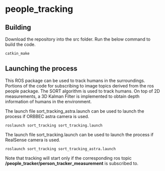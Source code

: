 # people_tracking
## Building
Download the repository into the src folder. Run the below command to build the code.
```
catkin_make
```

## Launching the process
This ROS package can be used to track humans in the surroundings. Portions of the code for subscribing to image topics derived from the ros people package. The SORT algorithm is used to track humans. On top of 2D measurements, a 3D Kalman Filter is implemented to obtain depth information of humans in the environment.

The launch file sort_tracking_astra.launch can be used to launch the process if ORBBEC astra camera is used.
```
roslaunch sort_tracking sort_tracking.launch
```

The launch file sort_tracking.launch can be used to launch the process if RealSense camera is used.
```
roslaunch sort_tracking sort_tracking_astra.launch
```
Note that tracking will start only if the corresponding ros topic **/people_tracker/person_tracker_measurement** is subscribed to.
